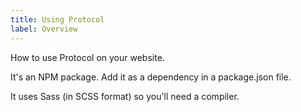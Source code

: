 ```yaml
---
title: Using Protocol
label: Overview
---
```


How to use Protocol on your website.

It's an NPM package. Add it as a dependency in a package.json file.

It uses Sass (in SCSS format) so you'll need a compiler.
